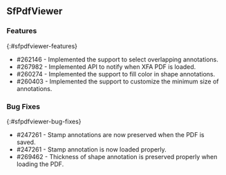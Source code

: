 ## SfPdfViewer

### Features
{:#sfpdfviewer-features}

* \#262146 - Implemented the support to select overlapping annotations.
* \#267982 - Implemented API to notify when XFA PDF is loaded.
* \#260274 - Implemented the support to fill color in shape annotations.
* \#260403 - Implemented the support to customize the minimum size of annotations.

### Bug Fixes
{:#sfpdfviewer-bug-fixes}

* \#247261 - Stamp annotations are now preserved when the PDF is saved.
* \#247261 - Stamp annotation is now loaded properly.
* \#269462 - Thickness of shape annotation is preserved properly when loading the PDF.